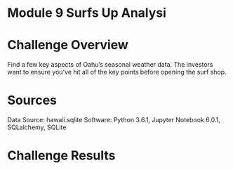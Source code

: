 # Module 9 Surfs Up Analysi

# Challenge Overview

Find a few key aspects of Oahu’s seasonal weather data. The investors want to ensure you’ve hit all of the key points before opening the surf shop.

# Sources
Data Source: hawaii.sqlite
Software: Python 3.6.1, Jupyter Notebook 6.0.1, SQLalchemy, SQLite

# Challenge Results




